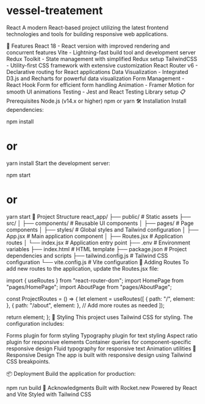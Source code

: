 # vessel-treatement
React
A modern React-based project utilizing the latest frontend technologies and tools for building responsive web applications.

🚀 Features
React 18 - React version with improved rendering and concurrent features
Vite - Lightning-fast build tool and development server
Redux Toolkit - State management with simplified Redux setup
TailwindCSS - Utility-first CSS framework with extensive customization
React Router v6 - Declarative routing for React applications
Data Visualization - Integrated D3.js and Recharts for powerful data visualization
Form Management - React Hook Form for efficient form handling
Animation - Framer Motion for smooth UI animations
Testing - Jest and React Testing Library setup
📋 Prerequisites
Node.js (v14.x or higher)
npm or yarn
🛠️ Installation
Install dependencies:

npm install
# or
yarn install
Start the development server:

npm start
# or
yarn start
📁 Project Structure
react_app/
├── public/             # Static assets
├── src/
│   ├── components/     # Reusable UI components
│   ├── pages/          # Page components
│   ├── styles/         # Global styles and Tailwind configuration
│   ├── App.jsx         # Main application component
│   ├── Routes.jsx      # Application routes
│   └── index.jsx       # Application entry point
├── .env                # Environment variables
├── index.html          # HTML template
├── package.json        # Project dependencies and scripts
├── tailwind.config.js  # Tailwind CSS configuration
└── vite.config.js      # Vite configuration
🧩 Adding Routes
To add new routes to the application, update the Routes.jsx file:

import { useRoutes } from "react-router-dom";
import HomePage from "pages/HomePage";
import AboutPage from "pages/AboutPage";

const ProjectRoutes = () => {
  let element = useRoutes([
    { path: "/", element: <HomePage /> },
    { path: "/about", element: <AboutPage /> },
    // Add more routes as needed
  ]);

  return element;
};
🎨 Styling
This project uses Tailwind CSS for styling. The configuration includes:

Forms plugin for form styling
Typography plugin for text styling
Aspect ratio plugin for responsive elements
Container queries for component-specific responsive design
Fluid typography for responsive text
Animation utilities
📱 Responsive Design
The app is built with responsive design using Tailwind CSS breakpoints.

📦 Deployment
Build the application for production:

npm run build
🙏 Acknowledgments
Built with Rocket.new
Powered by React and Vite
Styled with Tailwind CSS
